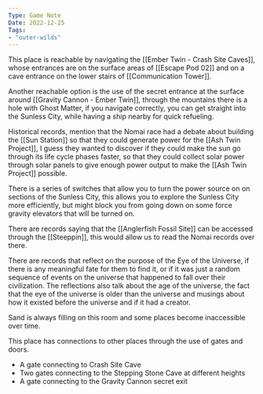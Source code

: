 ```yaml
---
Type: Game Note
Date: 2022-12-25
Tags:
- "outer-wilds"
---
```

This place is reachable by navigating the [[Ember Twin - Crash Site Caves]], whose entrances are on the surface areas of [[Escape Pod 02]] and on a cave entrance  on the lower stairs of [[Communication Tower]].

Another reachable option is the use of the secret entrance at the surface around [[Gravity Cannon - Ember Twin]], through the mountains there is a hole with Ghost Matter, if you navigate correctly, you can get straight into the Sunless City, while having a ship nearby for quick refueling.

Historical records, mention that the Nomai race had a debate about building the [[Sun Station]] so that they could generate power for the [[Ash Twin Project]], I guess they wanted to discover if they could make the sun go through its life cycle phases faster, so that they could collect solar power through solar panels to give enough power output to make the [[Ash Twin Project]] possible.

There is a series of switches that allow you to turn the power source on on sections of the Sunless City, this allows you to explore the Sunless City more efficiently, but might block you from going down on some force gravity elevators that will be turned on.

There are records saying that the [[Anglerfish Fossil Site]] can be accessed through the [[Steeppin]], this would allow us to read the Nomai records over there.

There are records that reflect on the purpose of the Eye of the Universe, if there is any meaningful fate for them to find it, or if it was just a random sequence of events on the universe that happened to fall over their civilization. The reflections also talk about the age of the universe, the fact that the eye of the universe is older than the universe and musings about how it existed before the universe and if it had a creator.

Sand is always filling on this room and some places become inaccessible over time.

This place has connections to other places through the use of gates and doors.
- A gate connecting to Crash Site Cave
- Two gates connecting to the Stepping Stone Cave at different heights
- A gate connecting to the Gravity Cannon secret exit